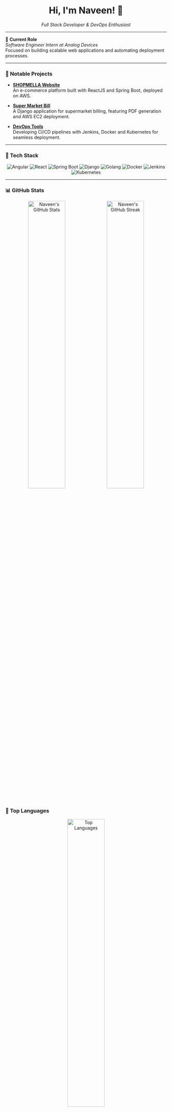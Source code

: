 <div align="center">
  <h1>Hi, I'm Naveen! 👋</h1>
  <p><em>Full Stack Developer & DevOps Enthusiast</em></p>
</div>

---

🔭 **Current Role**  
*Software Engineer Intern at Analog Devices*  
Focused on building scalable web applications and automating deployment processes.

---

### 🌟 Notable Projects

- **[SHOPMELLA Website](https://github.com/naveen5655/SHOPMELLA)**  
  An e-commerce platform built with ReactJS and Spring Boot, deployed on AWS.

- **[Super Market Bill](https://github.com/naveen5655/Super-Market)**  
  A Django application for supermarket billing, featuring PDF generation and AWS EC2 deployment.

- **[DevOps Tools](https://github.com/naveen5655/angular_devops)**  
  Developing CI/CD pipelines with Jenkins, Docker and Kubernetes for seamless deployment.

---

### 🔧 Tech Stack

<div align="center">
  <img src="https://img.shields.io/badge/Angular-DD0031?style=for-the-badge&logo=angular&logoColor=white" alt="Angular"/>
  <img src="https://img.shields.io/badge/React-61DAFB?style=for-the-badge&logo=react&logoColor=white" alt="React"/>
  <img src="https://img.shields.io/badge/Spring%20Boot-6DB33F?style=for-the-badge&logo=spring-boot&logoColor=white" alt="Spring Boot"/>
  <img src="https://img.shields.io/badge/Django-092E20?style=for-the-badge&logo=django&logoColor=white" alt="Django"/>
  <img src="https://img.shields.io/badge/Golang-00ADD8?style=for-the-badge&logo=go&logoColor=white" alt="Golang"/>
  <img src="https://img.shields.io/badge/Docker-2496ED?style=for-the-badge&logo=docker&logoColor=white" alt="Docker"/>
   <img src="https://img.shields.io/badge/Jenkins-D24939?style=for-the-badge&logo=jenkins&logoColor=white" alt="Jenkins"/>
  <img src="https://img.shields.io/badge/Kubernetes-326CE5?style=for-the-badge&logo=kubernetes&logoColor=white" alt="Kubernetes"/>
</div>

---

### 📊 GitHub Stats

<div align="center">
  <img src="https://github-readme-stats.vercel.app/api?username=naveen5655&show_icons=true&theme=radical" alt="Naveen's GitHub Stats" width="48%"/>
  <img src="https://github-readme-streak-stats.herokuapp.com/?user=naveen5655&theme=radical" alt="Naveen's GitHub Streak" width="48%"/>
</div>

### 🌟 Top Languages

<div align="center">
  <img src="https://github-readme-stats.vercel.app/api/top-langs/?username=naveen5655&layout=compact&theme=radical" alt="Top Languages" width="48%"/>
</div>

---

### 🏆 Achievements

- **4-Star** Competitive Programmer on CodeChef with 500+ problems solved.
- Published an **IEEE Paper** on Jenkins automation.

---
<!-- Completed 120+ JIRA tickets and authored project documentation on Confluence. -->
### 💼 Professional Experience

**Software Engineer Intern**  
*Analog Devices*  
*May 2023 - May 2024* | *Bengaluru, India*

- Developed a web application using **Angular** and **Golang** to manage Jenkins controllers, reducing 90% of support tickets.
- Optimized Docker image size by 97% using multi-stage builds, resulting in faster deployments and enhanced resource efficiency.
- Created Jenkins shared libraries to streamline CI/CD pipelines.
- Deployed applications on **Kubernetes** for secure global accessibility.

---

### 📫 Connect with Me

- **Email**: [naveenbadisa2708@gmail.com](mailto:naveenbadisa2708@gmail.com)  
- **LinkedIn**: [badisanaveen](https://linkedin.com/in/badisanaveen)  
- **GitHub**: [naveen5655](https://github.com/naveen5655)  

---
